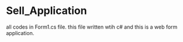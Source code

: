 # Sell_Application
all codes in Form1.cs file. this file written wtih c# and this is a web form application.  
